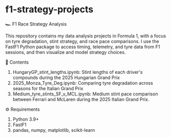 # f1-strategy-projects
🏎️ F1 Race Strategy Analysis

This repository contains my data analysis projects in Formula 1, with a focus on tyre degradation, stint strategy, and race pace comparisons.
I use the FastF1 Python package to access timing, telemetry, and tyre data from F1 sessions, and then visualize and model strategy choices.

📂 Contents

1. HungaryGP_stint_lengths.ipynb: Stint lengths of each driver's compounds during the 2025 Hungarian Grand Prix
2. 2025_Monza_Tyre_Deg.ipynb: Comparing tyre degradation across seasons for the Italian Grand Prix
3. Medium_tyre_stints_SF_v_MCL.ipynb: Medium stint pace comparison between Ferrari and McLaren during the 2025 Italian Grand Prix.

⚙️ Requirements

1. Python 3.9+
2. FastF1
3. pandas, numpy, matplotlib, scikit-learn
